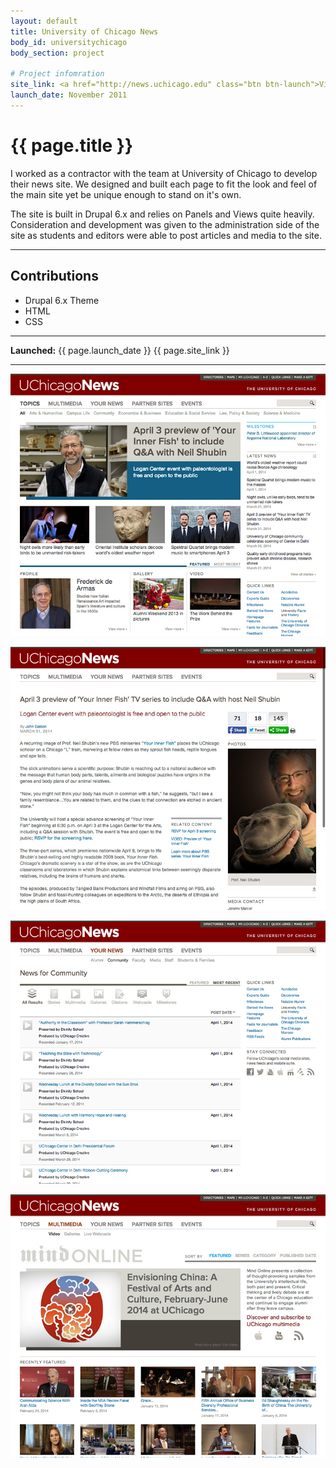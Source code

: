 ```yaml
---
layout: default
title: University of Chicago News
body_id: universitychicago
body_section: project

# Project infomration
site_link: <a href="http://news.uchicago.edu" class="btn btn-launch">View site</a>
launch_date: November 2011
---
```


# {{ page.title }}

I worked as a contractor with the team at University of Chicago to develop their news site. We designed and built each page to fit the look and feel of the main site yet be unique enough to stand on it's own.

The site is built in Drupal 6.x and relies on Panels and Views quite heavily. Consideration and development was given to the administration side of the site as students and editors were able to post articles and media to the site.

---

## Contributions

* Drupal 6.x Theme
* HTML
* CSS

---

**Launched:** {{ page.launch_date }} {{ page.site_link }}

---

![Home](screenshots/home.jpg)

![News](screenshots/news.jpg)

![Community](screenshots/community.jpg)

![Media](screenshots/media.jpg)
